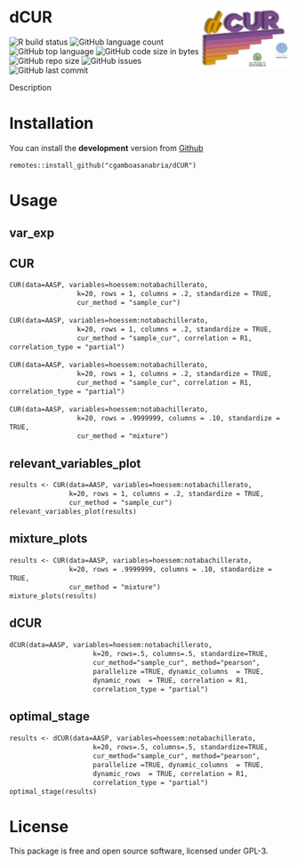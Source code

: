 # dCUR <a href='https://www.cesargamboasanabria.com'><img src='./inst/logo.png' align="right" height="110" /></a>

![R build status](https://github.com/cgamboasanabria/dCUR/workflows/workflow/badge.svg)
![GitHub language count](https://img.shields.io/github/languages/count/cgamboasanabria/dCUR)
![GitHub top language](https://img.shields.io/github/languages/top/cgamboasanabria/dCUR)
![GitHub code size in bytes](https://img.shields.io/github/languages/code-size/cgamboasanabria/dCUR)
![GitHub repo size](https://img.shields.io/github/repo-size/cgamboasanabria/dCUR)
![GitHub issues](https://img.shields.io/github/issues/cgamboasanabria/dCUR)
![GitHub last commit](https://img.shields.io/github/last-commit/cgamboasanabria/dCUR)

Description

# Installation

You can install the **development** version from [Github](https://github.com/cgamboasanabria/dCUR)

````
remotes::install_github("cgamboasanabria/dCUR")
````

# Usage

## var_exp

## CUR


````
CUR(data=AASP, variables=hoessem:notabachillerato,
                 k=20, rows = 1, columns = .2, standardize = TRUE,
                 cur_method = "sample_cur")

CUR(data=AASP, variables=hoessem:notabachillerato,
                 k=20, rows = 1, columns = .2, standardize = TRUE,
                 cur_method = "sample_cur", correlation = R1, correlation_type = "partial")

CUR(data=AASP, variables=hoessem:notabachillerato,
                 k=20, rows = 1, columns = .2, standardize = TRUE,
                 cur_method = "sample_cur", correlation = R1, correlation_type = "partial")

CUR(data=AASP, variables=hoessem:notabachillerato,
                 k=20, rows = .9999999, columns = .10, standardize = TRUE,
                 cur_method = "mixture")
````

## relevant_variables_plot

````
results <- CUR(data=AASP, variables=hoessem:notabachillerato,
               k=20, rows = 1, columns = .2, standardize = TRUE,
               cur_method = "sample_cur")
relevant_variables_plot(results)
````

## mixture_plots

````
results <- CUR(data=AASP, variables=hoessem:notabachillerato,
               k=20, rows = .9999999, columns = .10, standardize = TRUE,
               cur_method = "mixture")
mixture_plots(results)
````

## dCUR

````
dCUR(data=AASP, variables=hoessem:notabachillerato,
                     k=20, rows=.5, columns=.5, standardize=TRUE, 
                     cur_method="sample_cur", method="pearson",
                     parallelize =TRUE, dynamic_columns  = TRUE, 
                     dynamic_rows  = TRUE, correlation = R1, 
                     correlation_type = "partial")
````

## optimal_stage

````
results <- dCUR(data=AASP, variables=hoessem:notabachillerato,
                     k=20, rows=.5, columns=.5, standardize=TRUE, 
                     cur_method="sample_cur", method="pearson",
                     parallelize =TRUE, dynamic_columns  = TRUE, 
                     dynamic_rows  = TRUE, correlation = R1, 
                     correlation_type = "partial")
optimal_stage(results)
````

# License

This package is free and open source software, licensed under GPL-3.
